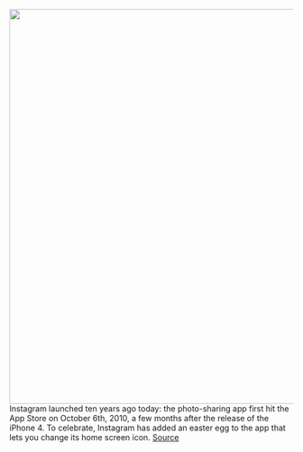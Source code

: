 <img src='https://cdn.vox-cdn.com/thumbor/6ZNSq7_ec4zeGO_sfvreFsjhv3g=/0x0:2040x1360/1200x800/filters:focal(857x517:1183x843)/cdn.vox-cdn.com/uploads/chorus_image/image/67587328/DSCF7382.0.jpg' width='700px' /><br/>
Instagram launched ten years ago today: the photo-sharing app first hit the App Store on October 6th, 2010, a few months after the release of the iPhone 4. To celebrate, Instagram has added an easter egg to the app that lets you change its home screen icon.
<a href='https://www.theverge.com/2020/10/6/21503781/instagram-change-icons-birthday-celebration'> Source <a/>